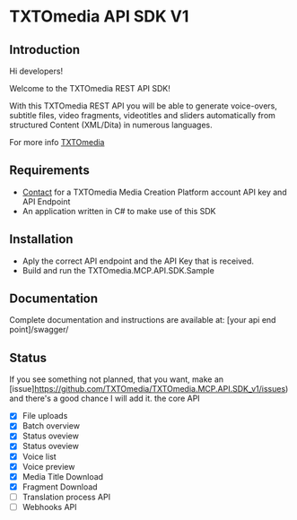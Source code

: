 ﻿# TXTOmedia API SDK V1

## Introduction

Hi developers!

Welcome to the TXTOmedia REST API SDK!


With this TXTOmedia REST API you will be able to generate voice-overs, subtitle files, video fragments, videotitles and sliders automatically from structured Content (XML/Dita) in numerous languages.

For more info [TXTOmedia](https://www.txtomedia.com/)

Requirements
------------
- [Contact](https://www.txtomedia.com/contact-us/) for a TXTOmedia Media Creation Platform account API key and API Endpoint
- An application written in C# to make use of this SDK

## Installation

- Aply the correct API endpoint and the API Key that is received. 
- Build and run the TXTOmedia.MCP.API.SDK.Sample


## Documentation

Complete documentation and instructions are available at: [your api end point]/swagger/

## Status
If you see something not planned, that you want, make an [issue]https://github.com/TXTOmedia/TXTOmedia.MCP.API.SDK_v1/issues) and there's a good chance I will add it.
the core API
- [x] File uploads
- [x] Batch overview
- [x] Status oveview
- [x] Status oveview
- [x] Voice list
- [x] Voice preview
- [x] Media Title Download
- [x] Fragment Download
- [ ] Translation process API
- [ ] Webhooks API